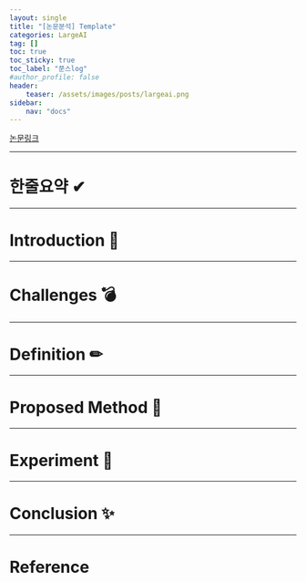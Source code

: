 ```yaml
---
layout: single
title: "[논문분석] Template"
categories: LargeAI
tag: []
toc: true
toc_sticky: true
toc_label: "쭌스log"
#author_profile: false
header:
    teaser: /assets/images/posts/largeai.png
sidebar:
    nav: "docs"
---
```


[논문링크]()

****
# 한줄요약 ✔


****
# Introduction 🙌


****
# Challenges 💣


****
# Definition ✏

****
# Proposed Method 🧿


****
# Experiment 👀


****
# Conclusion ✨


****
# Reference